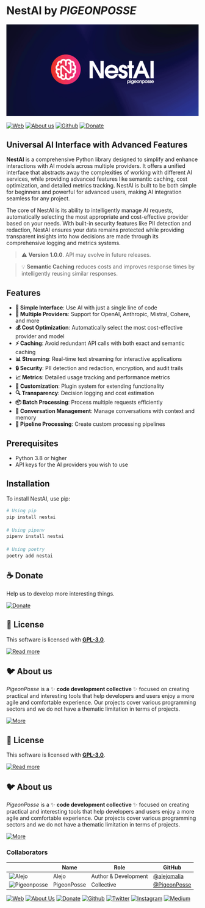 # NestAI by _PIGEONPOSSE_

![HEADER](docs/banner.png)

[![Web](https://img.shields.io/badge/Web-grey?style=flat-square)](https://pigeonposse.com/)
[![About us](https://img.shields.io/badge/About%20us-grey?style=flat-square)](https://pigeonposse.com/?popup=about)
[![Github](https://img.shields.io/badge/Github-grey?style=flat-square)](https://github.com/pigeon-posse)
[![Donate](https://img.shields.io/badge/Donate-pink?style=flat-square)](https://pigeonposse.com/?popup=donate)

## Universal AI Interface with Advanced Features

**NestAI** is a comprehensive Python library designed to simplify and enhance interactions with AI models across multiple providers. It offers a unified interface that abstracts away the complexities of working with different AI services, while providing advanced features like semantic caching, cost optimization, and detailed metrics tracking. NestAI is built to be both simple for beginners and powerful for advanced users, making AI integration seamless for any project.

The core of NestAI is its ability to intelligently manage AI requests, automatically selecting the most appropriate and cost-effective provider based on your needs. With built-in security features like PII detection and redaction, NestAI ensures your data remains protected while providing transparent insights into how decisions are made through its comprehensive logging and metrics systems.

> ⚠️ **Version 1.0.0**. API may evolve in future releases.

> 💡 **Semantic Caching** reduces costs and improves response times by intelligently reusing similar responses.

## Features

- **🚀 Simple Interface**: Use AI with just a single line of code
- **🔄 Multiple Providers**: Support for OpenAI, Anthropic, Mistral, Cohere, and more
- **💰 Cost Optimization**: Automatically select the most cost-effective provider and model
- **⚡ Caching**: Avoid redundant API calls with both exact and semantic caching
- **📊 Streaming**: Real-time text streaming for interactive applications
- **🔒 Security**: PII detection and redaction, encryption, and audit trails
- **📈 Metrics**: Detailed usage tracking and performance metrics
- **🧩 Customization**: Plugin system for extending functionality
- **🔍 Transparency**: Decision logging and cost estimation
- **📦 Batch Processing**: Process multiple requests efficiently
- **💬 Conversation Management**: Manage conversations with context and memory
- **🔄 Pipeline Processing**: Create custom processing pipelines

## Prerequisites

- Python 3.8 or higher
- API keys for the AI providers you wish to use

## Installation

To install NestAI, use pip:

```bash
# Using pip
pip install nestai

# Using pipenv
pipenv install nestai

# Using poetry
poetry add nestai
```

## ☕ Donate

Help us to develop more interesting things.

[![Donate](https://img.shields.io/badge/Donate-grey?style=for-the-badge)](https://pigeonposse.com/?popup=donate)

## 📜 License

This software is licensed with **[GPL-3.0](/LICENSE)**.

[![Read more](https://img.shields.io/badge/Read-more-grey?style=for-the-badge)](/LICENSE)

## 🐦 About us

_PigeonPosse_ is a ✨ **code development collective** ✨ focused on creating practical and interesting tools that help developers and users enjoy a more agile and comfortable experience. Our projects cover various programming sectors and we do not have a thematic limitation in terms of projects.

[![More](https://img.shields.io/badge/Read-more-grey?style=for-the-badge)](https://github.com/pigeonposse)

## 📜 License

This software is licensed with **[GPL-3.0](/LICENSE)**.

[![Read more](https://img.shields.io/badge/Read-more-grey?style=for-the-badge)](/LICENSE)

## 🐦 About us

_PigeonPosse_ is a ✨ **code development collective** ✨ focused on creating practical and interesting tools that help developers and users enjoy a more agile and comfortable experience. Our projects cover various programming sectors and we do not have a thematic limitation in terms of projects.

[![More](https://img.shields.io/badge/Read-more-grey?style=for-the-badge)](https://github.com/pigeonposse)

### Collaborators

|                                                                                    | Name        | Role         | GitHub                                         |
| ---------------------------------------------------------------------------------- | ----------- | ------------ | ---------------------------------------------- |
| ![Alejo](https://github.com/alejomalia.png?size=72) | Alejo |   Author & Development   | [@alejomalia](https://github.com/alejomalia) |
| ![Pigeonposse](https://github.com/pigeonposse.png?size=72) | PigeonPosse | Collective | [@PigeonPosse](https://github.com/pigeonposse) |

[![Web](https://img.shields.io/badge/Web-grey?style=for-the-badge&logoColor=white)](https://pigeonposse.com)
[![About Us](https://img.shields.io/badge/About%20Us-grey?style=for-the-badge&logoColor=white)](https://pigeonposse.com?popup=about)
[![Donate](https://img.shields.io/badge/Donate-pink?style=for-the-badge&logoColor=white)](https://pigeonposse.com/?popup=donate)
[![Github](https://img.shields.io/badge/Github-black?style=for-the-badge&logo=github&logoColor=white)](https://github.com/pigeonposse)
[![Twitter](https://img.shields.io/badge/Twitter-black?style=for-the-badge&logo=twitter&logoColor=white)](https://twitter.com/pigeonposse_)
[![Instagram](https://img.shields.io/badge/Instagram-black?style=for-the-badge&logo=instagram&logoColor=white)](https://www.instagram.com/pigeon.posse/)
[![Medium](https://img.shields.io/badge/Medium-black?style=for-the-badge&logo=medium&logoColor=white)](https://medium.com/@pigeonposse)

